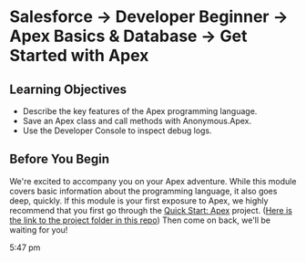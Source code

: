 # Salesforce -> Developer Beginner -> Apex Basics & Database -> Get Started with Apex

## Learning Objectives

- Describe the key features of the Apex programming language.
- Save an Apex class and call methods with Anonymous.Apex.
- Use the Developer Console to inspect debug logs.

## Before You Begin

We're excited to accompany you on your Apex adventure. While this module covers basic information about the programming language, it also goes deep, quickly. If this module is your first exposure to Apex, we highly recommend that you first go through the [Quick Start: Apex](https://trailhead.salesforce.com/content/learn/projects/quickstart-apex) project. ([Here is the link to the project folder in this repo](/Developer-Beginner/Apex-Basics-and-Database/Get-Started-with-Apex/Project-Quick-Start-Apex/README.md)) Then come on back, we'll be waiting for you!

5:47 pm
